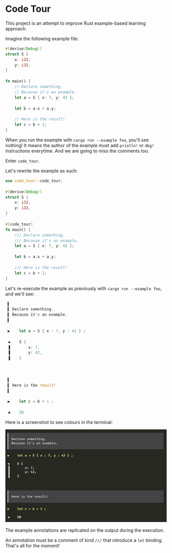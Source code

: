 # Code Tour

This project is an attempt to improve Rust example-based learning
approach.

Imagine the following example file:

```rust
#[derive(Debug)]
struct S {
    x: i32,
    y: i32,
}

fn main() {
    // Declare something.
    // Because it's an example.
    let a = S { x: 7, y: 42 };

    let b = a.x + a.y;

    // Here is the result!
    let c = b + 1;
}
```

When you run the example with `cargo run --example foo`, you'll see
nothing! It means the author of the example must add `println!` or
`dbg!` instructions everytime. And we are going to miss the comments
too.

Enter `code_tour`.

Let's rewrite the example as such:

```rust
use code_tour::code_tour;

#[derive(Debug)]
struct S {
    x: i32,
    y: i32,
}

#[code_tour]
fn main() {
    /// Declare something.
    /// Because it's an example.
    let a = S { x: 7, y: 42 };

    let b = a.x + a.y;

    /// Here is the result!
    let c = b + 1;
}
```

Let's re-execute the example as previously with `cargo run --example
foo`, and we'll see:

```rust
 ▍
 ▍ Declare something.
 ▍ Because it's an example.
 ▍

 ▶︎    let a = S { x : 7, y : 42 } ;

 ◀︎    S {
 ▐        x: 7,
 ▐        y: 42,
 ▐    }



 ▍
 ▍ Here is the result!
 ▍

 ▶︎    let c = b + 1 ;

 ◀︎    50
```

Here is a screenshot to see colours in the terminal:

![cargo run example](./doc/cargo_run_example.png)

The example annotations are replicated on the output during the
execution.

An annotation must be a comment of kind `///` that introduce a `let`
binding. That's all for the moment!
